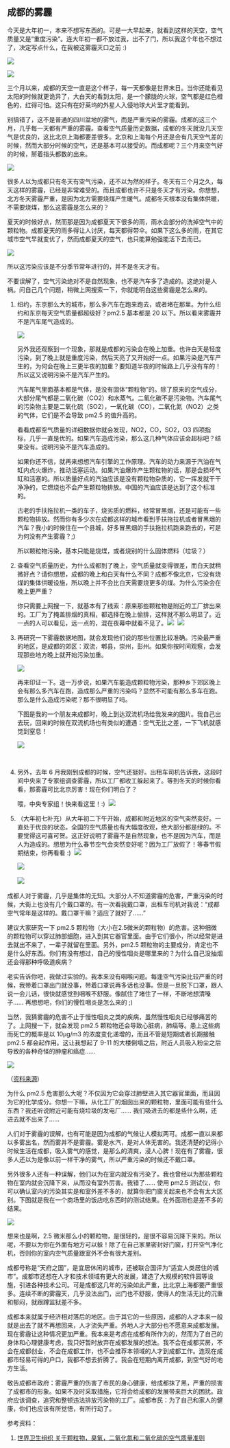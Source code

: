 ## 成都的雾霾

今天是大年初一，本来不想写东西的。可是一大早起来，就看到这样的天空，空气质量又是“重度污染”。连大年初一都不放过我，出不了门，所以我这个年也不想过了，决定写点什么，在我被这雾霾灭口之前 :)

![](http://www.yinwang.org/images/chengdu-air.jpg)

![](http://www.yinwang.org/images/chengdu-heavy-polution.jpg)

三个月以来，成都的天空一直是这个样子，每一天都像是世界末日。当你还能看见太阳的时候就更诡异了，大白天的看到太阳，是一个朦胧的火球，空气都是红色橙色的，红得可怕。这只有在好莱坞的外星人入侵地球大片里才能看到。

别搞错了，这不是普通的四川盆地的雾气，而是严重污染的雾霾。成都的这三个月，几乎每一天都有严重的雾霾。查看空气质量历史数据，成都的冬天就没几天空气是优良的，这比北京上海都要差很多。北京和上海每个月还是会有几天空气差的时候，然而大部分时候的空气，还是基本可以接受的。而成都呢？三个月来空气好的时候，掰着指头都数的出来。

![](http://www.yinwang.org/images/chengdu-air-history.jpg)

很多人以为成都只有冬天有空气污染，还不以为然的样子。冬天有三个月之久，每天这样的雾霾，已经是非常难受的。而且成都也许不只是冬天才有污染。你想想，北方冬天雾霾严重，是因为北方需要烧煤产生暖气。成都冬天根本没有集体供暖，不需要烧煤，那么这雾霾是怎么来的？

夏天的时候好点，然而那是因为成都夏天下很多的雨，雨水会部分的洗掉空气中的颗粒物。成都夏天的雨多得让人讨厌，每天都得带伞。如果下这么多的雨，在其它城市空气早就变优了，然而成都夏天的空气，也只能算勉强能活下去而已。

![](http://www.yinwang.org/images/chengdu-air-summer.jpg)

所以这污染应该是不分季节常年进行的，并不是冬天才有。

不要误解了，空气污染绝对不是自然现象，也不是汽车多了造成的。这绝对是人祸。问自己几个问题，稍微上网搜索一下，你就能明白这些雾霾是怎么来的。

1.  纽约，东京那么大的城市，那么多汽车在跑来跑去，或者堵在那里。为什么纽约和东京每天空气质量都超级好？pm2.5 基本都是 20 以下。所以看来雾霾并不是汽车尾气造成的。

    ![](http://www.yinwang.org/images/new-york-air.jpg)

    另外我还观察到一个现象，那就是成都的污染会在晚上加重。也许白天是轻度污染，到了晚上就是重度污染，然后天亮了又开始好一点。如果污染是汽车产生的，为何会在晚上三更半夜的加重？要知道半夜的时候路上几乎没有车的！所以这又说明污染不是汽车产生的。

    汽车尾气里面基本都是气体，是没有固体“颗粒物”的。除了原来的空气成分，大部分尾气都是二氧化碳（CO2）和水蒸气。二氧化碳不是污染物。汽车尾气的污染物主要是二氧化硫（SO2），一氧化碳（CO），二氧化氮（NO2）之类的气体，它们是不会导致 pm2.5 的值升高的。

    看看成都空气质量的详细数据你就会发现，NO2，CO，SO2，O3 四项指标，几乎一直是优的。如果汽车造成污染，那么这几种气体应该会超标吧？结果没有。说明污染不是汽车造成的。

    如果你还不信，就再来想想汽车引擎的工作原理。汽车的动力来源于汽油在气缸内点火爆炸，推动活塞运动。如果汽油爆炸产生颗粒物的话，那是会损坏气缸和活塞的。所以质量好点的汽油应该是没有颗粒物杂质的，它一挥发就干干净净的，它燃烧也不会产生颗粒物排放。中国的汽油应该是达到了这个标准的。

    古老的手扶拖拉机一类的车子，烧劣质的燃料，经常冒黑烟，还是可能有一些颗粒物排放。然而你有多少次在成都这样的城市看到手扶拖拉机或者冒黑烟的汽车？我小的时候住在一个县城，好多冒黑烟的手扶拖拉机跑来跑去的，可是为何没有产生雾霾？;)

    所以颗粒物污染，基本只能是烧煤，或者烧别的什么固体燃料（垃圾？）

2.  查看空气质量历史，为什么成都到了晚上，空气质量就变得很差，而白天就稍微好点？请你想想，成都的晚上和白天有什么不同？成都不像北京，它没有烧煤的集体供暖设施，所以晚上并不会比白天需要烧更多的煤。为什么污染会在晚上更严重？ ​

    你只需要上网搜一下，就基本有了线索：原来那些颗粒物是附近的工厂排出来的。工厂为了掩盖排烟的真相，都选择在晚上偷排，这样就不那么明显了。近一点的人可以看见，远一点的，混在夜幕中就看不见了。 ​ ![](http://www.yinwang.org/images/chengdu-air-cause1.jpg) ​ ![](http://www.yinwang.org/images/chengdu-air-cause2.jpg)

3.  再研究一下雾霾数据地图，就会发现他们说的那些位置比较准确。污染最严重的地区，是成都的郊区：双流，郫县，崇州，彭州。如果你按时间观察，会发现那些地方晚上就开始污染加重。

    ![](http://www.yinwang.org/images/chengdu-air-map.jpg)

    再来印证一下。退一万步说，如果汽车能造成颗粒物污染，那种乡下郊区晚上会有那么多汽车在跑，造成那么严重的污染吗？显然不可能有那么多车在跑。那么是什么造成污染呢？那不很明显了吗。

    下图是我的一个朋友来成都时，晚上到达双流机场给我发来的图片。我自己出去玩，回来的时候在双流机场也有类似的遭遇：空气无比之差，一下飞机就感觉到窒息！

    ![](http://www.yinwang.org/images/shuangliu-air.jpg)

    ​

4.  另外，去年 6 月我刚到成都的时候，空气还挺好。出租车司机告诉我，这段时间中央来了专家组调查雾霾，所以工厂都收工躲起来了。等到冬天的时候你看看，那雾霾可比北京厉害！现在你们明白了？ ​

    喂，中央专家组！快来看这里！:) ​ ![](http://www.yinwang.org/images/chengdu-air-cause3.jpg)

5.  （大年初七补充）从大年初二下午开始，成都和附近地区的空气突然变好。一直处于优良的状态。全国的空气质量也有大幅度改观，绝大部分都是绿的。不要觉得这可喜可贺。这正好说明了雾霾不是自然现象，也不是因为汽车，而是人为造成的。想想为什么春节空气会突然变好呢？因为工厂放假了！等春节假期结束，你再看看 :) ​ ![](http://www.yinwang.org/images/new-year-chengdu-air-history.jpg)

    ![](http://www.yinwang.org/images/new-year-chengdu-air.jpg) ​

    ![](http://www.yinwang.org/images/new-year-china-air.jpg) ​

成都人对于雾霾，几乎是集体的无知。大部分人不知道雾霾的危害，严重污染的时候，大街上也没有几个戴口罩的。有一次看我戴口罩，出租车司机对我说：“成都空气常年是这样的。戴口罩干嘛？适应了就好了……”

建议大家研究一下 pm2.5 颗粒物（大小在2.5微米的颗粒物）的危害。这种细微的颗粒物可以穿过肺部细胞，进入到其它器官里面。由于它们很小，所以经常是进去就出不来了，一辈子就留在里面。另外，pm2.5 颗粒物的主要成分，肯定也不是什么好东西。你们有没有想过，自己的慢性咽炎是哪里来的？为什么自己没抽烟还会得那种呼吸道疾病？

老实告诉你吧，我做过实验的。我本来没有咽喉问题。每逢空气污染比较严重的时候，我带着口罩出门就没事，带着口罩说再多话也没事。但是一旦脱下口罩，跟人说一会儿话，很快就感觉到咽喉不舒服。像腻住了堵住了一样，不断地想清嗓子…… 再想想吧，你们的慢性咽炎是怎么来的 ;)

当然，我猜雾霾的危害不止于慢性咽炎之类的疾病，虽然慢性咽炎已经够痛苦的了。上网搜一下，就会发现 pm2.5 颗粒物还会导致心脏病，肺癌等。患上这些病而死亡的概率是以 10μg/m3 的浓度变化递增的，而且不管是短期或者长期接触 pm2.5 都会起作用。这让我想起了 9-11 的大楼倒塌之后，附近人员吸入粉尘之后导致的各种奇怪的肿瘤和癌症……

![](http://www.yinwang.org/images/pm-health-effect.jpg)

（[资料来源](https://www.arb.ca.gov/research/health/healthup/may02.pdf))

为什么 pm2.5 危害那么大呢？不仅因为它会穿过肺壁进入其它器官里面，而且因为它的化学成分。你想一下嘛，从化工厂的烟囱出来的颗粒物，里面可能有些什么东西？我还听说附近可能有烧垃圾的发电厂…… 我们吸进去的都是些什么啊，还进去就不出来了……

人们对于雾霾的误解，也有可能是因为成都的气候让人模拟两可。成都一直以来都以多雾出名，然而雾并不是雾霾。雾是水汽，是对人体无害的。我还清楚的记得小时候生活在成都，吸入雾气的感觉，是那么的清爽，浸人心脾！现在有了雾霾，很多人还以为是像以前一样干净的雾气，所以严重污染的时候还不戴口罩。

另外很多人还有一种误解，他们以为在室内就没有污染了。我也曾经以为那些颗粒物在室内就会沉降下来，从而没有室外厉害。我错了…… 使用 pm2.5 测试仪，你可以确认室内的污染其实是和室外差不多的，就算你把门窗关起来也不会有太大区别。下图就是我在一个商场里的饭店吃东西时的测试结果。在外面测也是差不多的结果。

![](http://www.yinwang.org/images/indoor-air-quality.jpg)

想来也是啊，2.5 微米那么小的颗粒物，是很轻的，是很不容易沉降下来的。所以呢，不要以为你在外面有地方可以躲！除了在自己家里密封好门窗，打开空气净化机，否则你的室内空气质量跟室外不会有很大差别。

成都号称是“天府之国”，是宜居休闲的城市，还被联合国评为“适宜人类居住的城市”。成都市还想在人才和技术领域有更大的发展，建造了大规模的软件园等设施，引进各种技术公司。可是成都这几年的污染如此严重，比北京上海都要严重很多。连续不断的雾霾天，几乎没法出门，出门也不舒服，使得人的生活无比的沉重和郁闷，就跟蹲监狱差不多。

成都本来就属于经济相对落后的地区。由于其它的一些原因，成都的人才本来一般就是出去了就不再想回来，人才流失严重。外地人才大部分也不愿意来成都发展。现在雾霾让这种情况更加严重。我本来是考虑在成都有所作为的，然而为了自己的身体和心理健康考虑，我只好暂时放弃在成都发展的想法。我不会在成都买房，不会在成都创业，不会在成都工作，也不会推荐本领域的人才到成都工作。连现在成都市轻易可得的户口，我都不想去折腾了。我会在短期内离开成都，到空气好的地方生活。

敬告成都市政府：雾霾严重的伤害了市民的身心健康，给成都抹了黑，严重的损害了成都市的形象。如果不及时采取措施，它将会给成都的发展带来巨大的困扰。政府应该调查，追究和整顿违法排放污染物的工厂。成都市民：为了自己和家人的健康，你们也应该有所觉悟，有所行动了。

参考资料：

1.  [世界卫生组织 关于颗粒物，臭氧，二氧化氮和二氧化硫的空气质量准则](http://apps.who.int/iris/bitstream/10665/69477/3/WHO_SDE_PHE_OEH_06.02_chi.pdf)
